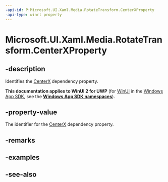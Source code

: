 ```yaml
---
-api-id: P:Microsoft.UI.Xaml.Media.RotateTransform.CenterXProperty
-api-type: winrt property
---
```


<!-- Property syntax
public Windows.UI.Xaml.DependencyProperty CenterXProperty { get; }
-->

# Microsoft.UI.Xaml.Media.RotateTransform.CenterXProperty

## -description
Identifies the [CenterX](rotatetransform_centerx.md) dependency property.

**This documentation applies to WinUI 2 for UWP** (for [WinUI](/windows/apps/winui/winui3/) in the [Windows App SDK](/windows/apps/windows-app-sdk/), see the **[Windows App SDK namespaces](/windows/windows-app-sdk/api/winrt/)**).

## -property-value
The identifier for the [CenterX](rotatetransform_centerx.md) dependency property.

## -remarks

## -examples

## -see-also
